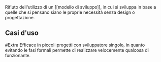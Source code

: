 Rifiuto dell'utilizzo di un [[modello di sviluppo]], in cui si sviluppa in base a quelle che si pensano siano le proprie necessità senza design o progettazione.

## Casi d'uso

#Extra Efficace in piccoli progetti con sviluppatore singolo, in quanto evitando le fasi formali permette di realizzare velocemente qualcosa di funzionante.

